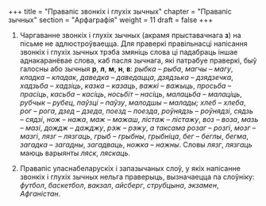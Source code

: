 +++
title = "Правапіс звонкіх і глухіх зычных"
chapter = "Правапic зычных"
section = "Арфаграфія"
weight = 11
draft = false
+++

1. Чаргаванне звонкіх і глухіх зычных (акрамя прыставачнага __з__) на пісьме не адлюстроўваецца. Для праверкі правільнасці напісання звонкіх і глухіх зычных трэба змяніць слова ці падабраць іншае аднакаранёвае слова, каб пасля зычнага, які патрабуе праверкі, быў галосны або зычныя __р__, __л__, __м__, __н__, __в__: _рыбка_ – _рыба_, _магчы_ – _магу_, _кладка_ – _кладак_, _даведка_ – _даведацца_, _дзядзька_ – _дзядзечка_, _хадзьба_ – _хадзіць_, _казка_ – _казаць_, _важкі_ – _важыць_, _просьба_ – _прасіць_, _касьба_ – _касіць_, _носьбіт_ – _насіць_, _малацьба_ – _малаціць_, _рубчык_ – _рубец_, _паўзці_ – _паўзу_, _малодшы_ – _малады; хлеб_ – _хлеба_, _рог_ – _рога_, _дзед_ – _дзеда_, _поезд_ – _поезда_, _роўнядзь_ – _роўнядзі_, _сядзь_ – _сядзі_, _нож_ – _нажа_, _маж_ – _мажаш_, _лістаж_ – _лістажу_, _воз_ – _воза_, _мазь_ – _мазі_, _дождж_ – _дажджу_, _рэж_ – _рэжу_, _а таксама розаг_ – _розгі_, _мозг_ – _мазгі_, _лязг_ – _лязгаць_, _грыб_ – _грыбны_, _грыбніца_, _бег_ – _беглы_, _бегма_, _загадка_ – _загадны_, _загадваць_, _ножка_ – _нажны_. Словы _лязг_, _лязгаць_ маюць варыянты _ляск_, _ляскаць_.

2. Правапіс уласнабеларускіх і запазычаных слоў, у якіх напісанне звонкіх і глухіх зычных нельга праверыць, вызначаецца па слоўніку: _футбол_, _баскетбол_, _вакзал_, _айсберг_, _струбцына_, _экзамен_, _Афганістан_.